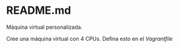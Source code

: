 # README.md

Máquina virtual personalizada.

Cree una máquina virtual con 4 CPUs. Defina esto en el *Vagrantfile*
